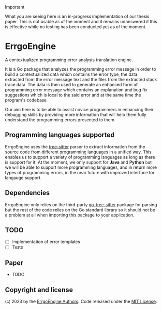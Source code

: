 > [!IMPORTANT]
> What you are seeing here is an in-progress implementation of our thesis paper. This is not usable as of the moment and it remains unanswered if this is effective while no testing has been conducted yet as of the moment.

# ErrgoEngine
A contextualized programming error analysis translation engine.

It is a Go package that analyzes the programming error message in order to build a contextualized data which contains the error type, the data extracted from the error message text and the files from the extracted stack trace data. The data is then used to generate an enhanced form of programming error message which contains an explanation and bug fix suggestions which is local to the said error and at the same time the program's codebase.

Our aim here is to be able to assist novice programmers in enhancing their debugging skills by providing more information that will help them fully understand the programming errors presented to them.

## Programming languages supported
ErrgoEngine uses the [tree-sitter](https://github.com/tree-sitter/tree-sitter) parser to extract information from the source code from different programming languages in a unified way. This enables us to support a variety of programming languages as long as there is support for it. At the moment, we only support for **Java** and **Python** but we will be able to support more programming languages, and in return more types of programming errors, in the near future with improved interface for langauge support.

## Dependencies
ErrgoEngine only relies on the third-party [go-tree-sitter](https://github.com/smacker/go-tree-sitter) package for parsing but the rest of the code relies on the Go standard library so it should not be a problem at all when importing this package to your application.

## TODO
- [ ] Implementation of error templates
- [ ] Tests

## Paper
- TODO

## Copyright and license
(c) 2023 by the [ErrgoEngine Authors](https://github.com/nedpals/errgoengine/graphs/contributors). Code released under the [MIT License](https://github.com/nedpals/errgoengine/blob/main/LICENSE).
